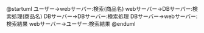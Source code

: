 @startuml
ユーザー->webサーバー:検索(商品名)
webサーバー->DBサーバー:検索処理(商品名)
DBサーバー->DBサーバー:検索処理
DBサーバー->webサーバー:検索結果
webサーバー->ユーザー:検索結果
@enduml
